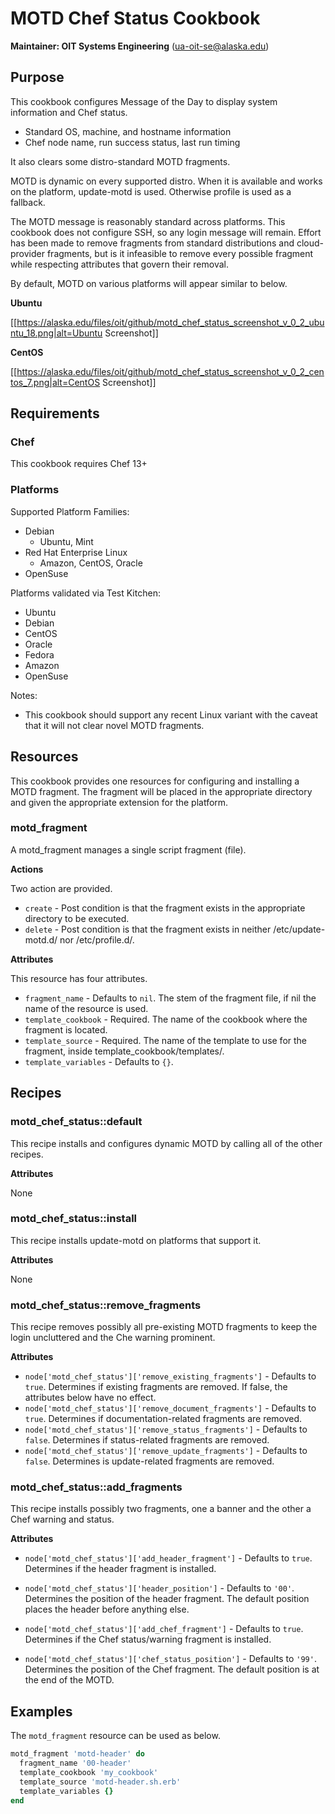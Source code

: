 # MOTD Chef Status Cookbook

__Maintainer: OIT Systems Engineering__ (<ua-oit-se@alaska.edu>)

## Purpose

This cookbook configures Message of the Day to display system information and Chef status.

* Standard OS, machine, and hostname information
* Chef node name, run success status, last run timing

It also clears some distro-standard MOTD fragments.

MOTD is dynamic on every supported distro.
When it is available and works on the platform, update-motd is used. Otherwise profile is used as a fallback.

The MOTD message is reasonably standard across platforms.
This cookbook does not configure SSH, so any login message will remain.
Effort has been made to remove fragments from standard distributions and cloud-provider fragments, but is it infeasible to remove every possible fragment while respecting attributes that govern their removal.

By default, MOTD on various platforms will appear similar to below.

__Ubuntu__

[[https://alaska.edu/files/oit/github/motd_chef_status_screenshot_v_0_2_ubuntu_18.png|alt=Ubuntu Screenshot]]

__CentOS__

[[https://alaska.edu/files/oit/github/motd_chef_status_screenshot_v_0_2_centos_7.png|alt=CentOS Screenshot]]

## Requirements

### Chef

This cookbook requires Chef 13+

### Platforms

Supported Platform Families:

* Debian
  * Ubuntu, Mint
* Red Hat Enterprise Linux
  * Amazon, CentOS, Oracle
* OpenSuse

Platforms validated via Test Kitchen:

* Ubuntu
* Debian
* CentOS
* Oracle
* Fedora
* Amazon
* OpenSuse

Notes:

* This cookbook should support any recent Linux variant with the caveat that it will not clear novel MOTD fragments.

## Resources

This cookbook provides one resources for configuring and installing a MOTD fragment. The fragment will be placed in the appropriate directory and given the appropriate extension for the platform.

### motd_fragment

A motd_fragment manages a single script fragment (file).

__Actions__

Two action are provided.

* `create` - Post condition is that the fragment exists in the appropriate directory to be executed.
* `delete` - Post condition is that the fragment exists in neither /etc/update-motd.d/ nor /etc/profile.d/.

__Attributes__

This resource has four attributes.

* `fragment_name` - Defaults to `nil`. The stem of the fragment file, if nil the name of the resource is used.
* `template_cookbook` - Required. The name of the cookbook where the fragment is located.
* `template_source` - Required. The name of the template to use for the fragment, inside template_cookbook/templates/.
* `template_variables` - Defaults to `{}`.

## Recipes

### motd_chef_status::default

This recipe installs and configures dynamic MOTD by calling all of the other recipes.

__Attributes__

None

### motd_chef_status::install

This recipe installs update-motd on platforms that support it.

__Attributes__

None

### motd_chef_status::remove_fragments

This recipe removes possibly all pre-existing MOTD fragments to keep the login uncluttered and the Che warning prominent.

__Attributes__

* `node['motd_chef_status']['remove_existing_fragments']` - Defaults to `true`. Determines if existing fragments are removed. If false, the attributes below have no effect.
* `node['motd_chef_status']['remove_document_fragments']` - Defaults to `true`. Determines if documentation-related fragments are removed.
* `node['motd_chef_status']['remove_status_fragments']` - Defaults to `false`. Determines if status-related fragments are removed.
* `node['motd_chef_status']['remove_update_fragments']` - Defaults to `false`. Determines is update-related fragments are removed.

### motd_chef_status::add_fragments

This recipe installs possibly two fragments, one a banner and the other a Chef warning and status.

__Attributes__

* `node['motd_chef_status']['add_header_fragment']` - Defaults to `true`. Determines if the header fragment is installed.
* `node['motd_chef_status']['header_position']` - Defaults to `'00'`. Determines the position of the header fragment. The default position places the header before anything else.

* `node['motd_chef_status']['add_chef_fragment']` - Defaults to `true`. Determines if the Chef status/warning fragment is installed.
* `node['motd_chef_status']['chef_status_position']` - Defaults to `'99'`. Determines the position of the Chef fragment.  The default position is at the end of the MOTD.

## Examples

The `motd_fragment` resource can be used as below.

```ruby
motd_fragment 'motd-header' do
  fragment_name '00-header'
  template_cookbook 'my_cookbook'
  template_source 'motd-header.sh.erb'
  template_variables {}
end
```
